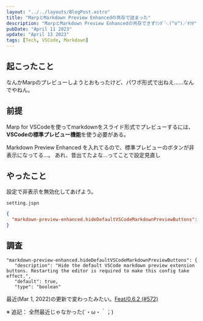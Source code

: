 ```yaml
---
layout: "../../layouts/BlogPost.astro"
title: "MarpとMarkdown Preview Enhancedの共存で詰まった"
description: "MarpとMarkdown Preview Enhancedの共存できずﾂﾝﾀﾞ＼(^o^)／ｵﾜﾀ"
pubDate: "April 11 2023"
update: "April 13 2023"
tags: [Tech, VSCode, Markdown]
---
```


## 起こったこと

なんかMarpのプレビューしようとおもったけど、パワポ形式で出ねえ……なんでやねん。

## 前提

Marp for VSCodeを使ってmarkdownをスライド形式でプレビューするには、**VSCodeの標準プレビュー機能**を使う必要がある。

Markdown Preview Enhanced を入れてるので、標準プレビューのボタンが非表示になってる…。
あれ、昔出てたよな…ってことで設定見直し

## やったこと

設定で非表示を無効化してあげよう。

`setting.jspn`

``` json
{
  "markdown-preview-enhanced.hideDefaultVSCodeMarkdownPreviewButtons": false,
}
```

## 調査

```
"markdown-preview-enhanced.hideDefaultVSCodeMarkdownPreviewButtons": {
   "description": "Hide the default VSCode markdown preview extension buttons. Restarting the editor is required to make this config take effect.",
   "default": true,
   "type": "boolean"
```

最近(Mar 1, 2022)の更新で変わったみたい。[Feat/0.6.2 (#572)](https://github.com/shd101wyy/vscode-markdown-preview-enhanced/commit/b210492ab5e3470ea10a8c6581fea9dfde7fa8f7)

※ 追記：
全然最近じゃなかった(´・ω・｀；)

